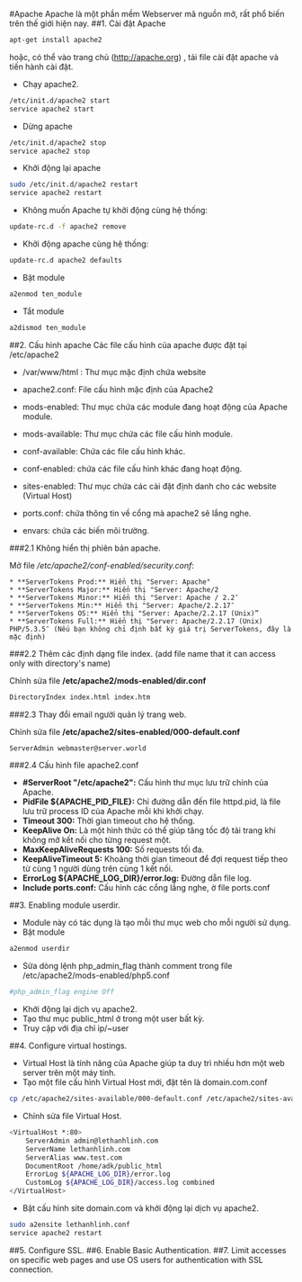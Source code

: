 #Apache
Apache là một phần mềm Webserver mã nguồn mở, rất phổ biến trên thế giới hiện nay.
##1. Cài đặt Apache
```sh
apt-get install apache2
```
hoặc, có thể vào trang chủ (http://apache.org) ,  tải file cài đặt apache và tiến hành cài đặt.
* Chạy apache2.
```sh
/etc/init.d/apache2 start
service apache2 start
```
* Dừng apache
```sh
/etc/init.d/apache2 stop
service apache2 stop
```
* Khởi động lại apache
```sh
sudo /etc/init.d/apache2 restart
service apache2 restart
```
* Không muốn Apache tự khởi động cùng hệ thống:
```sh
update-rc.d -f apache2 remove
```
* Khởi động apache cùng hệ thống:
```sh
update-rc.d apache2 defaults
```
* Bật module
```sh
a2enmod ten_module
```
* Tắt module
```sh
a2dismod ten_module
```

##2. Cấu hình apache
Các file cấu hình của apache được đặt tại /etc/apache2

* /var/www/html : Thư mục mặc định chứa website

* apache2.conf: File cấu hình mặc định của Apache2
* mods-enabled: Thư mục chứa các module đang hoạt động của Apache module.
* mods-available: Thư mục chứa các file cấu hình module.
* conf-available: Chứa các file cấu hình khác.
* conf-enabled: chứa các file cấu hình khác đang hoạt động.
* sites-enabled: Thư mục chứa các cài đặt định danh cho các website (Virtual Host)
* ports.conf: chứa thông tin về cổng mà apache2 sẽ lắng nghe.
* envars: chứa các biến môi trường.



###2.1 Không hiển thị phiên bản apache.

Mở file */etc/apache2/conf-enabled/security.conf*:

	* **ServerTokens Prod:** Hiển thị "Server: Apache"
    * **ServerTokens Major:** Hiển thị "Server: Apache/2
    * **ServerTokens Minor:** Hiển thị "Server: Apache / 2.2″
    * **ServerTokens Min:** Hiển thị "Server: Apache/2.2.17″
    * **ServerTokens OS:** Hiển thị "Server: Apache/2.2.17 (Unix)”
    * **ServerTokens Full:** Hiển thị "Server: Apache/2.2.17 (Unix) PHP/5.3.5″ (Nếu bạn không chỉ định bất kỳ giá trị ServerTokens, đây là mặc định)

###2.2 Thêm các định dạng file index. (add file name that it can access only with directory's name)

Chỉnh sửa file **/etc/apache2/mods-enabled/dir.conf**
```sh
DirectoryIndex index.html index.htm
```
###2.3 Thay đổi email người quản lý trang web.

Chỉnh sửa file **/etc/apache2/sites-enabled/000-default.conf**
```sh
ServerAdmin webmaster@server.world
```
###2.4 Cấu hình file apache2.conf

* **#ServerRoot "/etc/apache2":** Cấu hình thư mục lưu trữ chính của Apache.
* **PidFile ${APACHE_PID_FILE}:** Chỉ đường dẫn đến file httpd.pid, là file lưu trữ process ID của Apache mỗi khi khởi chạy. 
* **Timeout 300:** Thời gian timeout cho hệ thống.
* **KeepAlive On:**  Là một hình thức có thể giúp tăng tốc độ tải trang khi không mở kết nối cho từng request một.
* **MaxKeepAliveRequests 100:** Số requests tối đa.
* **KeepAliveTimeout 5:**  Khoảng thời gian timeout để đợi request tiếp theo từ cùng 1 người dùng trên cùng 1 kết nối.
* **ErrorLog ${APACHE_LOG_DIR}/error.log:** Đường dẫn file log.
* **Include ports.conf:** Cấu hình các cổng lắng nghe, ờ file ports.conf


##3. Enabling module userdir.
* Module này có tác dụng là tạo mỗi thư mục web cho mỗi người sử dụng. 
* Bật module
```sh
a2enmod userdir 
```
* Sửa dòng lệnh php_admin_flag thành comment trong file /etc/apache2/mods-enabled/php5.conf 
```sh
#php_admin_flag engine Off 
```
* Khởi động lại dịch vụ apache2.
* Tạo thư mục public_html ở trong một user bất kỳ.
* Truy cập với địa chỉ ip/~user

##4. Configure virtual hostings. 
* Virtual Host là tính năng của Apache giúp ta duy trì nhiều hơn một web server trên một máy tính. 
* Tạo một file cấu hình Virtual Host mới, đặt tên là domain.com.conf
```sh
cp /etc/apache2/sites-available/000-default.conf /etc/apache2/sites-available/lethanhlinh.com.conf
```
* Chỉnh sửa file Virtual Host.
```sh
<VirtualHost *:80>
    ServerAdmin admin@lethanhlinh.com
    ServerName lethanhlinh.com
    ServerAlias www.test.com
    DocumentRoot /home/adk/public_html
    ErrorLog ${APACHE_LOG_DIR}/error.log
    CustomLog ${APACHE_LOG_DIR}/access.log combined
</VirtualHost>
```
* Bật cấu hình site domain.com và khởi động lại dịch vụ apache2.
```sh
sudo a2ensite lethanhlinh.conf
service apache2 restart
```
##5. Configure SSL.
##6. Enable Basic Authentication.
##7. Limit accesses on specific web pages and use OS users for authentication with SSL connection. 

